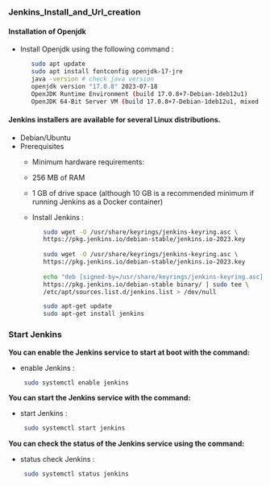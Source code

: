 ### Jenkins_Install_and_Url_creation 

#### Installation of Openjdk
   - Install Openjdk using the following command :
     ```bash
        sudo apt update
        sudo apt install fontconfig openjdk-17-jre
        java -version # check java version
        openjdk version "17.0.8" 2023-07-18
        OpenJDK Runtime Environment (build 17.0.8+7-Debian-1deb12u1)
        OpenJDK 64-Bit Server VM (build 17.0.8+7-Debian-1deb12u1, mixed mode, sharing)
     ```

#### Jenkins installers are available for several Linux distributions.

- Debian/Ubuntu
- Prerequisites
    - Minimum hardware requirements:
    - 256 MB of RAM
    - 1 GB of drive space (although 10 GB is a recommended minimum if running Jenkins as a Docker container)
 
   - Install Jenkins :
     ```bash
        sudo wget -O /usr/share/keyrings/jenkins-keyring.asc \
        https://pkg.jenkins.io/debian-stable/jenkins.io-2023.key
        
        sudo wget -O /usr/share/keyrings/jenkins-keyring.asc \
        https://pkg.jenkins.io/debian-stable/jenkins.io-2023.key
            
        echo "deb [signed-by=/usr/share/keyrings/jenkins-keyring.asc]" \
        https://pkg.jenkins.io/debian-stable binary/ | sudo tee \
        /etc/apt/sources.list.d/jenkins.list > /dev/null

        sudo apt-get update
        sudo apt-get install jenkins
     ```

### Start Jenkins
 
**You can enable the Jenkins service to start at boot with the command:**
   - enable Jenkins :
     ```bash
      sudo systemctl enable jenkins
     ```

**You can start the Jenkins service with the command:**
   - start Jenkins :
     ```bash
      sudo systemctl start jenkins
     ```

**You can check the status of the Jenkins service using the command:**
   - status check Jenkins :
     ```bash
      sudo systemctl status jenkins
     ```
